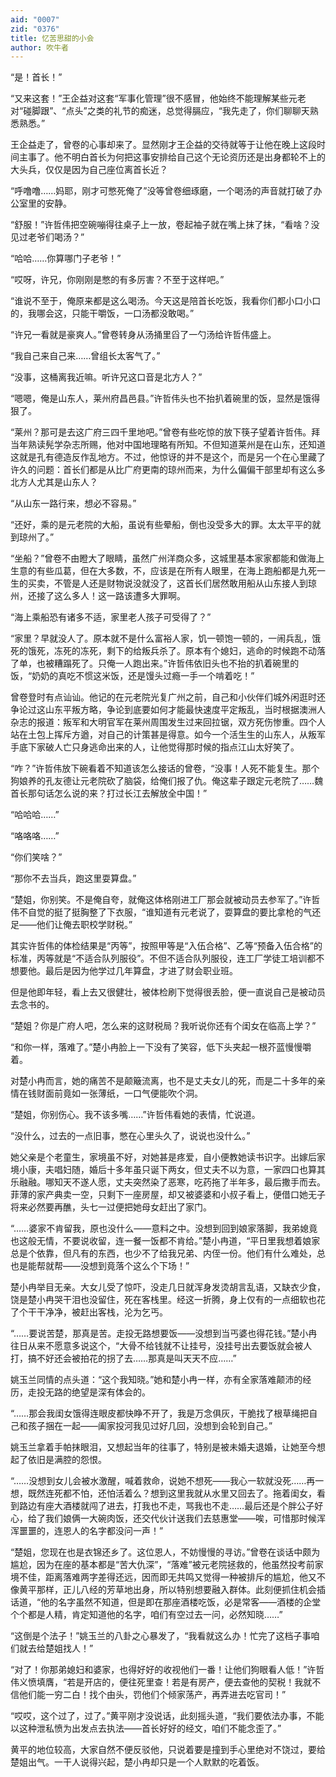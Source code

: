 ```yaml
---
aid: "0007"
zid: "0376"
title: 忆苦思甜的小会
author: 吹牛者
---
```


“是！首长！”

“又来这套！”王企益对这套“军事化管理”很不感冒，他始终不能理解某些元老对“碰脚跟”、“点头”之类的礼节的痴迷，总觉得膈应，“我先走了，你们聊聊天熟悉熟悉。”

王企益走了，曾卷的心事却来了。显然刚才王企益的交待就等于让他在晚上这段时间主事了。他不明白首长为何把这事安排给自己这个无论资历还是出身都轮不上的大头兵，仅仅是因为自己座位离首长近？

“呼噜噜……妈耶，刚才可憋死俺了”没等曾卷细琢磨，一个喝汤的声音就打破了办公室里的安静。

“舒服！”许哲伟把空碗嘣得往桌子上一放，卷起袖子就在嘴上抹了抹，“看啥？没见过老爷们喝汤？”

“哈哈……你算哪门子老爷！”

“哎呀，许兄，你刚刚是憋的有多厉害？不至于这样吧。”

“谁说不至于，俺原来都是这么喝汤。今天这是陪首长吃饭，我看你们都小口小口的，我哪会这，只能干嚼饭，一口汤都没敢喝。”

“许兄一看就是豪爽人。”曾卷转身从汤捅里舀了一勺汤给许哲伟盛上。

“我自己来自己来……曾组长太客气了。”

“没事，这桶离我近嘛。听许兄这口音是北方人？”

“嗯嗯，俺是山东人，莱州府昌邑县。”许哲伟头也不抬扒着碗里的饭，显然是饿得狠了。

“莱州？那可是去这广府三四千里地吧。”曾卷有些吃惊的放下筷子望着许哲伟。拜当年熟读髡学杂志所赐，他对中国地理略有所知。不但知道莱州是在山东，还知道这就是孔有德造反作乱地方。不过，他惊讶的并不是这个，而是另一个在心里藏了许久的问题：首长们都是从比广府更南的琼州而来，为什么偏偏干部里却有这么多北方人尤其是山东人？

“从山东一路行来，想必不容易。”

“还好，乘的是元老院的大船，虽说有些晕船，倒也没受多大的罪。太太平平的就到琼州了。”

“坐船？”曾卷不由瞪大了眼睛，虽然广州洋商众多，这城里基本家家都能和做海上生意的有些瓜葛，但在大多数，不，应该是在所有人眼里，在海上跑船都是九死一生的买卖，不管是人还是财物说没就没了，这首长们居然敢用船从山东接人到琼州，还接了这么多人！这一路该遭多大罪啊。

“海上乘船恐有诸多不适，家里老人孩子可受得了？”

“家里？早就没人了。原本就不是什么富裕人家，饥一顿饱一顿的，一闹兵乱，饿死的饿死，冻死的冻死，剩下的给叛兵杀了。原本有个媳妇，逃命的时候跑不动落了单，也被糟蹋死了。只俺一人跑出来。”许哲伟依旧头也不抬的扒着碗里的饭，“奶奶的真吃不惯这米饭，还是馒头过瘾一手一个啃着吃！”

曾卷登时有点讪讪。他记的在元老院光复广州之前，自己和小伙伴们城外闲逛时还争论过这山东平叛方略，争论到底要如何才能最快速度平定叛乱，当时根据澳洲人杂志的报道：叛军和大明官军在莱州周围发生过来回拉锯，双方死伤惨重。四个人站在土包上挥斥方遒，对自己的计策甚是得意。如今一个活生生的山东人，从叛军手底下家破人亡只身逃命出来的人，让他觉得那时候的指点江山太好笑了。

“咋？”许哲伟放下碗看着不知道该怎么接话的曾卷，“没事！人死不能复生。那个狗娘养的孔友德让元老院砍了脑袋，给俺们报了仇。俺这辈子跟定元老院了……魏首长那句话怎么说的来？打过长江去解放全中国！”

“哈哈哈……”

“咯咯咯……”

“你们笑啥？”

“那你不去当兵，跑这里耍算盘。”

“楚姐，你别笑。不是俺自夸，就俺这体格刚进工厂那会就被动员去参军了。”许哲伟不自觉的挺了挺胸整了下衣服，“谁知道有元老说了，耍算盘的要比拿枪的气还足――他们让俺去职校学财税。”

其实许哲伟的体检结果是“丙等”，按照甲等是“入伍合格”、乙等“预备入伍合格”的标准，丙等就是“不适合队列服役”。不但不适合队列服役，连工厂学徒工培训都不想要他。最后是因为他学过几年算盘，才进了财会职业班。

但是他即年轻，看上去又很健壮，被体检刷下觉得很丢脸，便一直说自己是被动员去念书的。

“楚姐？你是广府人吧，怎么来的这财税局？我听说你还有个闺女在临高上学？”

“和你一样，落难了。”楚小冉脸上一下没有了笑容，低下头夹起一根芥蓝慢慢嚼着。

对楚小冉而言，她的痛苦不是颠簸流离，也不是丈夫女儿的死，而是二十多年的亲情在钱财面前竟如一张薄纸，一口气便能吹个洞。

“楚姐，你别伤心。我不该多嘴……”许哲伟看她的表情，忙说道。

“没什么，过去的一点旧事，憋在心里头久了，说说也没什么。”

她父亲是个老童生，家境虽不好，对她甚是疼爱，自小便教她读书识字。出嫁后家境小康，夫唱妇随，婚后十多年虽只诞下两女，但丈夫不以为意，一家四口也算其乐融融。哪知天不遂人愿，丈夫突然染了恶寒，吃药拖了半年多，最后撒手而去。菲薄的家产典卖一空，只剩下一座房屋，却又被婆婆和小叔子看上，便借口她无子将来必然要再醮，头七一过便把她母女赶出了家门。

“……婆家不肯留我，原也没什么――意料之中。没想到回到娘家落脚，我弟媳竟也这般无情，不要说收留，连一餐一饭都不肯给。”楚小冉道，“平日里我想着娘家总是个依靠，但凡有的东西，也少不了给我兄弟、内侄一份。他们有什么难处，总也是能帮就帮――没想到竟落个这么个下场！”

楚小冉举目无亲。大女儿受了惊吓，没走几日就浑身发烫胡言乱语，又缺衣少食，饶是楚小冉哭干泪也没留住，死在客栈里。经这一折腾，身上仅有的一点细软也花了个干干净净，被赶出客栈，沦为乞丐。

“……要说苦楚，那真是苦。走投无路想要饭――没想到当丐婆也得花钱。”楚小冉往日从来不愿意多说这个，“大骨不给钱就不让挂号，没挂号出去要饭就会被人打，搞不好还会被拍花的拐了去……那真是叫天天不应……”

姚玉兰同情的点头道：“这个我知晓。”她和楚小冉一样，亦有全家落难颠沛的经历，走投无路的绝望是深有体会的。

“……那会我闺女饿得连眼皮都快睁不开了，我是万念俱灰，干脆找了根草绳把自己和孩子捆在一起――阖家投河我见过好几回，没想到会轮到自己。”

姚玉兰拿着手帕抹眼泪，又想起当年的往事了，特别是被未婚夫退婚，让她至今想起了依旧是满腔的怨恨。

“……没想到女儿会被水激醒，喊着救命，说她不想死――我心一软就没死……再一想，既然连死都不怕，还怕活着么？想到这里我就从水里又回去了。拖着闺女，看到路边有座大酒楼就闯了进去，打我也不走，骂我也不走……最后还是个胖公子好心，给了我们娘俩一大碗肉饭，还交代伙计送我们去慈惠堂――唉，可惜那时候浑浑噩噩的，连恩人的名字都没问一声！”

“楚姐，您现在也是衣锦还乡了。这位恩人，不妨慢慢的寻访。”曾卷在谈话中颇为尴尬，因为在座的基本都是“苦大仇深”，“落难”被元老院拯救的，他虽然投考前家境不佳，距离落难两字差得还远，因而即无共鸣又觉得一种被排斥的尴尬，他又不像黄平那样，正儿八经的芳草地出身，所以特别想要融入群体。此刻便抓住机会插话道，“他的名字虽然不知道，但是即在那座酒楼吃饭，必是常客――酒楼的企堂个个都是人精，肯定知道他的名字，咱们有空过去一问，必然知晓……”

“这倒是个法子！”姚玉兰的八卦之心暴发了，“我看就这么办！忙完了这档子事咱们就去给楚姐找人！”

“对了！你那弟媳妇和婆家，也得好好的收视他们一番！让他们狗眼看人低！”许哲伟义愤填膺，“若是开店的，便往死里查！若是有房产，便去查他的契税！我就不信他们能一穷二白！找个由头，罚他们个倾家荡产，再弄进去吃官司！”

“哎哎，这个过了，过了。”黄平刚才没说话，此刻摇头道，“我们要依法办事，不能以这种泄私愤为出发点去执法――首长好好的经文，咱们不能念歪了。”

黄平的地位较高，大家自然不便反驳他，只说着要是撞到手心里绝对不饶过，要给楚姐出气。一干人说得兴起，楚小冉却只是一个人默默的吃着饭。

